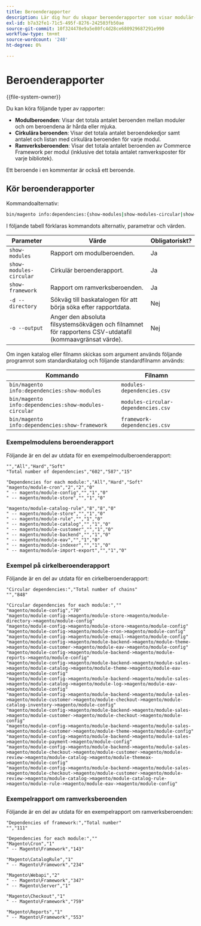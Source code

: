 ```yaml
---
title: Beroenderapporter
description: Lär dig hur du skapar beroenderapporter som visar modulär-, cirkulär- och ramverksberoenden i Adobe Commerce. Upptäck analys- och rapporteringsverktyg.
exl-id: b7a32fe1-71c5-495f-8276-242503fb50ae
source-git-commit: 10f324478e9a5e80fc4d28ce680929687291e990
workflow-type: tm+mt
source-wordcount: '248'
ht-degree: 0%

---
```


# Beroenderapporter

{{file-system-owner}}

Du kan köra följande typer av rapporter:

- **Modulberoenden**: Visar det totala antalet beroenden mellan moduler och om beroendena är hårda eller mjuka.
- **Cirkulära beroenden**: Visar det totala antalet beroendekedjor samt antalet och listan med cirkulära beroenden för varje modul.
- **Ramverksberoenden**: Visar det totala antalet beroenden av Commerce Framework per modul (inklusive det totala antalet ramverksposter för varje bibliotek).

Ett beroende i en kommentar är också ett beroende.

## Kör beroenderapporter

Kommandoalternativ:

```bash
bin/magento info:dependencies:{show-modules|show-modules-circular|show-framework} [-d|--directory="<path>"] [-o|--output="<path and filename"]
```

I följande tabell förklaras kommandots alternativ, parametrar och värden.

| Parameter | Värde | Obligatoriskt? |
| ----------------------- | -------------------------------------------------------------------------------------------------------------------- | --------- |
| `show-modules` | Rapport om modulberoenden. | Ja |
| `show-modules-circular` | Cirkulär beroenderapport. | Ja |
| `show-framework` | Rapport om ramverksberoenden. | Ja |
| `-d --directory` | Sökväg till baskatalogen för att börja söka efter rapportdata. | Nej |
| `-o --output` | Anger den absoluta filsystemsökvägen och filnamnet för rapportens CSV-utdatafil (kommaavgränsat värde). | Nej |

Om ingen katalog eller filnamn skickas som argument används följande programrot som standardkatalog och följande standardfilnamn används:

| Kommando | Filnamn |
| ----------------------------------------------------- | ----------------------------------- |
| `bin/magento info:dependencies:show-modules` | `modules-dependencies.csv` |
| `bin/magento info:dependencies:show-modules-circular` | `modules-circular-dependencies.csv` |
| `bin/magento info:dependencies:show-framework` | `framework-dependencies.csv` |

### Exempelmodulens beroenderapport

Följande är en del av utdata för en exempelmodulberoenderapport:

```
"","All","Hard","Soft"
"Total number of dependencies","602","587","15"

"Dependencies for each module:","All","Hard","Soft"
"magento/module-cron","2","2","0"
" -- magento/module-config","","1","0"
" -- magento/module-store","","1","0"

"magento/module-catalog-rule","8","8","0"
" -- magento/module-store","","1","0"
" -- magento/module-rule","","1","0"
" -- magento/module-catalog","","1","0"
" -- magento/module-customer","","1","0"
" -- magento/module-backend","","1","0"
" -- magento/module-eav","","1","0"
" -- magento/module-indexer","","1","0"
" -- magento/module-import-export","","1","0"
```

### Exempel på cirkelberoenderapport

Följande är en del av utdata för en cirkelberoenderapport:

```
"Circular dependencies:","Total number of chains"
"","848"

"Circular dependencies for each module:",""
"magento/module-config","70"
"magento/module-config->magento/module-store->magento/module-directory->magento/module-config"
"magento/module-config->magento/module-store->magento/module-config"
"magento/module-config->magento/module-cron->magento/module-config"
"magento/module-config->magento/module-email->magento/module-config"
"magento/module-config->magento/module-backend->magento/module-theme->magento/module-customer->magento/module-eav->magento/module-config"
"magento/module-config->magento/module-backend->magento/module-reports->magento/module-config"
"magento/module-config->magento/module-backend->magento/module-sales->magento/module-catalog->magento/module-theme->magento/module-eav->magento/module-config"
"magento/module-config->magento/module-backend->magento/module-sales->magento/module-catalog->magento/module-log->magento/module-eav->magento/module-config"
"magento/module-config->magento/module-backend->magento/module-sales->magento/module-customer->magento/module-checkout->magento/module-catalog-inventory->magento/module-config"
"magento/module-config->magento/module-backend->magento/module-sales->magento/module-customer->magento/module-checkout->magento/module-config"
"magento/module-config->magento/module-backend->magento/module-sales->magento/module-customer->magento/module-theme->magento/module-config"
"magento/module-config->magento/module-backend->magento/module-sales->magento/module-payment->magento/module-config"
"magento/module-config->magento/module-backend->magento/module-sales->magento/module-checkout->magento/module-customer->magento/module-review->magento/module-catalog->magento/module-themeax->magento/module-config"
"magento/module-config->magento/module-backend->magento/module-sales->magento/module-checkout->magento/module-customer->magento/module-review->magento/module-catalog->magento/module-catalog-rule->magento/module-rule->magento/module-eav->magento/module-config"
```

### Exempelrapport om ramverksberoenden

Följande är en del av utdata för en exempelrapport om ramverksberoenden:

```
"Dependencies of framework:","Total number"
"","111"

"Dependencies for each module:",""
"Magento\Cron","1"
" -- Magento\Framework","143"

"Magento\CatalogRule","1"
" -- Magento\Framework","234"

"Magento\Webapi","2"
" -- Magento\Framework","347"
" -- Magento\Server","1"

"Magento\Checkout","1"
" -- Magento\Framework","759"

"Magento\Reports","1"
" -- Magento\Framework","553"
```
